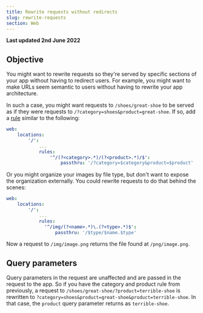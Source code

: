 ```yaml
---
title: Rewrite requests without redirects
slug: rewrite-requests
section: Web
---
```


**Last updated 2nd June 2022**



## Objective  

You might want to rewrite requests so they're served by specific sections of your app
without having to redirect users.
For example, you might want to make URLs seem semantic to users without having to rewrite your app architecture.

In such a case, you might want requests to `/shoes/great-shoe` to be served
as if they were requests to `/?category=shoes&product=great-shoe`.
If so, add a [rule](../app-reference.md#rules) similar to the following:

```yaml {location=".platform.app.yaml"}
web:
    locations:
        '/':
            ...
            rules:
                '^/(?<category>.*)/(?<product>.*)/$':
                    passthru: '/?category=$category&product=$product'
```

Or you might organize your images by file type, but don't want to expose the organization externally.
You could rewrite requests to do that behind the scenes:

```yaml {location=".platform.app.yaml"}
web:
    locations:
        '/':
            ...
            rules:
              '^/img/(?<name>.*)\.(?<type>.*)$':
                  passthru: '/$type/$name.$type'
```

Now a request to `/img/image.png` returns the file found at `/png/image.png`.

## Query parameters

Query parameters in the request are unaffected and are passed in the request to the app.
So if you have the category and product rule from previously, a request to `/shoes/great-shoe/?product=terrible-shoe`
is rewritten to `?category=shoes&product=great-shoe&product=terrible-shoe`.
In that case, the `product` query parameter returns as `terrible-shoe`.
